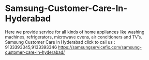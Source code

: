 # Samsung-Customer-Care-In-Hyderabad
Here we provide service for all kinds of home appliances like washing machines, refrigerators, microwave ovens, air conditioners and TV’s. Samsung Customer Care In Hyderabad  click to call us : 9133393345,9133393346 https://samsungservicefix.com/samsung-customer-care-in-hyderabad/
